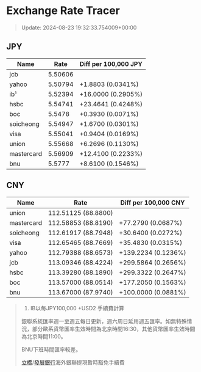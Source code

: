 # Exchange Rate Tracer

> Update: 2024-08-23 19:32:33.754009+00:00

## JPY

| Name       |    Rate | Diff per 100,000 JPY   |
|------------|---------|------------------------|
| jcb        | 5.50606 |                        |
| yahoo      | 5.50794 | +1.8803 (0.0341%)      |
| ib¹        | 5.52394 | +16.0000 (0.2905%)     |
| hsbc       | 5.54741 | +23.4641 (0.4248%)     |
| boc        | 5.5478  | +0.3930 (0.0071%)      |
| soicheong  | 5.54947 | +1.6700 (0.0301%)      |
| visa       | 5.55041 | +0.9404 (0.0169%)      |
| union      | 5.55668 | +6.2696 (0.1130%)      |
| mastercard | 5.56909 | +12.4100 (0.2233%)     |
| bnu        | 5.5777  | +8.6100 (0.1546%)      |

## CNY

| Name       | Rate                | Diff per 100,000 CNY   |
|------------|---------------------|------------------------|
| union      | 112.51125	(88.8800) |                        |
| mastercard | 112.58853	(88.8190) | +77.2790 (0.0687%)     |
| soicheong  | 112.61917	(88.7948) | +30.6400 (0.0272%)     |
| visa       | 112.65465	(88.7669) | +35.4830 (0.0315%)     |
| yahoo      | 112.79388	(88.6573) | +139.2234 (0.1236%)    |
| jcb        | 113.09346	(88.4224) | +299.5864 (0.2656%)    |
| hsbc       | 113.39280	(88.1890) | +299.3322 (0.2647%)    |
| boc        | 113.57000	(88.0514) | +177.2050 (0.1563%)    |
| bnu        | 113.67000	(87.9740) | +100.0000 (0.0881%)    |


> 1. IB以每JPY100,000 +USD2 手續費計算
>
> 銀聯系統匯率週一至週五每日更新，週六周日延用週五匯率。如無特殊情況，部分歐系貨幣匯率生效時間為北京時間16:30，其他貨幣匯率生效時間為北京時間11:00。
>
> BNU下班時間匯率較差。
>
> [立橋](https://www.wlbank.com.mo/uploads/ueditor/file/20181211/1544536513900230.pdf)/[發展銀行](https://www.mdb.com.mo/Service_Charges_20230728.pdf)海外銀聯提現暫時豁免手續費

